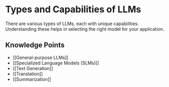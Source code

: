 # Types and Capabilities of LLMs

There are various types of LLMs, each with unique capabilities. Understanding these helps in selecting the right model for your application.

## Knowledge Points
- [[General-purpose LLMs]]
- [[Specialized Language Models (SLMs)]]
- [[Text Generation]]
- [[Translation]]
- [[Summarization]]
